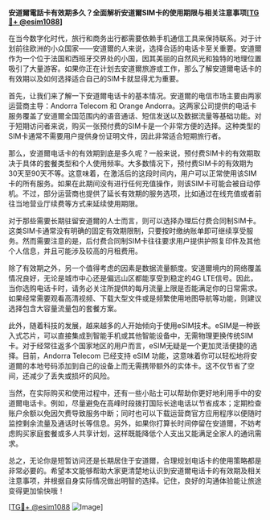 **安道爾電話卡有效期多久？全面解析安道爾SIM卡的使用期限与相关注意事项[[TG💪+ @esim1088](https://t.me/s/esim1088)]**

在当今数字化时代，旅行和商务出行都需要依赖手机通信工具来保持联系。对于计划前往欧洲的小众国家——安道爾的人来说，选择合适的电话卡至关重要。安道爾作为一个位于法国和西班牙交界处的小国，因其美丽的自然风光和独特的地理位置吸引了大量游客。如果你正在计划去安道爾旅游或工作，那么了解安道爾电话卡的有效期以及如何选择适合自己的SIM卡就显得尤为重要。

首先，让我们来了解一下安道爾电话卡的基本情况。安道爾的电信市场主要由两家运营商主导：Andorra Telecom 和 Orange Andorra。这两家公司提供的电话卡服务覆盖了安道爾全国范围内的语音通话、短信发送以及数据流量等基础功能。对于短期访问者来说，购买一张预付费的SIM卡是一个非常方便的选择。这种类型的SIM卡通常不需要用户提供身份证明文件，因此非常适合短期旅行者。

那么，安道爾电话卡的有效期到底是多久呢？一般来说，预付费SIM卡的有效期取决于具体的套餐类型和个人使用频率。大多数情况下，预付费SIM卡的有效期为30天至90天不等。这意味着，在激活后的这段时间内，用户可以正常使用该SIM卡的所有服务。如果在此期间没有进行任何充值操作，则该SIM卡可能会被自动停机。不过，部分运营商也提供了延长有效期的服务选项，比如通过在线充值或者前往当地营业厅续费等方式来延续使用期限。

对于那些需要长期驻留安道爾的人士而言，则可以选择办理后付费合同制SIM卡。这类SIM卡通常没有明确的固定有效期限制，只要按时缴纳账单即可继续享受服务。然而需要注意的是，后付费合同制SIM卡往往要求用户提供护照复印件及其他个人信息，并且可能涉及较高的月租费用。

除了有效期之外，另一个值得考虑的因素是数据流量额度。安道爾境内的网络覆盖情况良好，无论是城市中心还是偏远山区都能享受到稳定的4G LTE信号。因此，当你选购电话卡时，请务必关注所提供的每月流量上限是否能满足你的日常需求。如果经常需要观看高清视频、下载大型文件或是频繁使用地图导航等功能，则建议选择包含大容量流量包的套餐方案。

此外，随着科技的发展，越来越多的人开始倾向于使用eSIM技术。eSIM是一种嵌入式芯片，可以直接集成到智能手机或其他智能设备中，无需物理更换传统SIM卡。对于经常往返多个国家地区的用户而言，eSIM无疑是一个更加灵活便捷的选择。目前，Andorra Telecom 已经支持 eSIM 功能，这意味着你可以轻松地将安道爾的本地号码添加到自己的设备上而无需携带额外的实体卡。这不仅节省了空间，还减少了丢失或损坏的风险。

当然，在实际购买和使用过程中，还有一些小贴士可以帮助你更好地利用手中的安道爾电话卡。例如，尽量避免在高峰时段拨打国际长途电话以节省成本；定期检查账户余额以免因欠费导致服务中断；同时也可以下载运营商官方应用程序以便随时监控剩余流量及通话时长等信息。另外，如果你打算长时间停留在安道爾，不妨考虑购买家庭套餐或多人共享计划，这样既能降低个人支出又能满足全家人的通讯需求。

总之，无论你是短暂访问还是长期居住于安道爾，合理规划电话卡的使用策略都是非常必要的。希望本文能够帮助大家更清楚地认识到安道爾电话卡的有效期及相关注意事项，并根据自身实际情况做出明智的选择。记住，良好的沟通体验能让旅途变得更加愉快哦！

[[TG💪+ @esim1088](https://t.me/s/esim1088) ![Image](https://i.postimg.cc/4NQfJmqS/Snipaste-2025-05-13-00-14-12.png)]